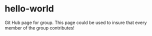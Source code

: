# hello-world
Git Hub page for group. This page could be used to insure that every member of the group contributes!
